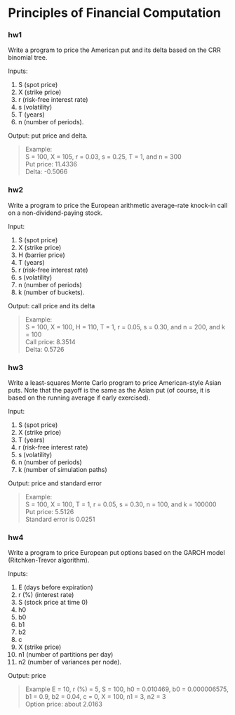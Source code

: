 # Principles of Financial Computation
### hw1
Write a program to price the American put and its delta based on the CRR binomial tree. 

Inputs: 
1. S (spot price)
2. X (strike price)
3. r (risk-free interest rate)
4. s (volatility)
5. T (years)
6. n (number of periods).

Output: put price and delta.

> Example:  
> S = 100, X = 105, r = 0.03, s = 0.25, T = 1, and n = 300  
> Put price: 11.4336  
> Delta: -0.5066

### hw2
Write a program to price the European arithmetic average-rate knock-in call on a non-dividend-paying stock.

Input: 
1. S (spot price)
2. X (strike price)
3. H (barrier price)
4. T (years)
5. r (risk-free interest rate)
6. s (volatility)
7. n (number of periods)
8. k (number of buckets).

Output: call price and its delta

> Example:  
> S = 100, X = 100, H = 110, T = 1, r = 0.05, s = 0.30, and n = 200, and k = 100  
> Call price: 8.3514  
> Delta: 0.5726

### hw3
Write a least-squares Monte Carlo program to price American-style Asian puts. 
Note that the payoff is the same as the Asian put (of course, it is based on the running average if early exercised). 

Input:
1. S (spot price)
2. X (strike price)
3. T (years)
4. r (risk-free interest rate)
5. s (volatility)
6. n (number of periods)
7. k (number of simulation paths)

Output:  price and standard error

> Example:  
> S = 100, X = 100, T = 1, r = 0.05, s = 0.30, n = 100, and k = 100000  
> Put price: 5.5126  
> Standard error is 0.0251

### hw4
Write a program to price European put options based on the GARCH model (Ritchken-Trevor algorithm).

Inputs:
1. E (days before expiration)
2. r (%) (interest rate)
3. S (stock price at time 0)
4. h0
5. b0
6. b1
7. b2
8. c 
9. X (strike price)
10. n1 (number of partitions per day)
11. n2 (number of variances per node). 

Output:  price

> Example
> E = 10, r (%) = 5, S = 100, h0 = 0.010469, b0 = 0.000006575, b1 = 0.9, b2 = 0.04, c = 0, X = 100, n1 = 3, n2 = 3  
> Option price: about 2.0163
